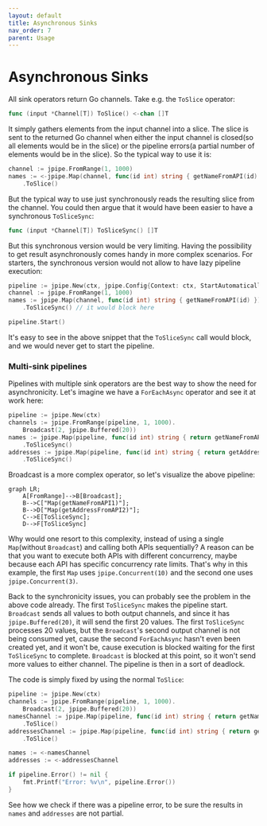 ```yaml
---
layout: default
title: Asynchronous Sinks
nav_order: 7
parent: Usage
---
```


<h1>Asynchronous Sinks</h1>

All sink operators return Go channels. Take e.g. the `ToSlice` operator:

```go
func (input *Channel[T]) ToSlice() <-chan []T
```

It simply gathers elements from the input channel into a slice. The slice is sent to the returned Go channel when either the input channel is closed(so all elements would be in the slice) or the pipeline errors(a partial number of elements would be in the slice). So the typical way to use it is:

```go
channel := jpipe.FromRange(1, 1000)
names := <-jpipe.Map(channel, func(id int) string { getNameFromAPI(id) })
    .ToSlice()
```

But the typical way to use just synchronously reads the resulting slice from the channel. You could then argue that it would have been easier to have a synchronous `ToSliceSync`:

```go
func (input *Channel[T]) ToSliceSync() []T
```

But this synchronous version would be very limiting. Having the possibility to get result asynchronously comes handy in more complex scenarios. For starters, the synchronous version would not allow to have lazy pipeline execution:

```go
pipeline := jpipe.New(ctx, jpipe.Config{Context: ctx, StartAutomatically: false})
channel := jpipe.FromRange(1, 1000)
names := jpipe.Map(channel, func(id int) string { getNameFromAPI(id) })
    .ToSliceSync() // it would block here

pipeline.Start()
```

It's easy to see in the above snippet that the `ToSliceSync` call would block, and we would never get to start the pipeline.

<h3>Multi-sink pipelines</h3>

Pipelines with multiple sink operators are the best way to show the need for asynchronicity. Let's imagine we have a `ForEachAsync` operator and see it at work here:

```go
pipeline := jpipe.New(ctx)
channels := jpipe.FromRange(pipeline, 1, 1000).
    Broadcast(2, jpipe.Buffered(20))
names := jpipe.Map(pipeline, func(id int) string { return getNameFromAPI1(id) }, jpipe.Concurrent(10))
    .ToSliceSync()
addresses := jpipe.Map(pipeline, func(id int) string { return getAddressFromAPI2(id) }, jpipe.Concurrent(3))
    .ToSliceSync()
```

Broadcast is a more complex operator, so let's visualize the above pipeline:

```mermaid
graph LR;
    A[FromRange]-->B[Broadcast];
    B-->C["Map(getNameFromAPI1)"];
    B-->D["Map(getAddressFromAPI2)"];
    C-->E[ToSliceSync];
    D-->F[ToSliceSync]
```

Why would one resort to this complexity, instead of using a single `Map`(without `Broadcast`) and calling both APIs sequentially? A reason can be that you want to execute both APIs with different concurrency, maybe because each API has specific concurrency rate limits. That's why in this example, the first `Map` uses `jpipe.Concurrent(10)` and the second one uses `jpipe.Concurrent(3)`.

Back to the synchronicity issues, you can probably see the problem in the above code already. The first `ToSliceSync` makes the pipeline start. `Broadcast` sends all values to both output channels, and since it has `jpipe.Buffered(20)`, it will send the first 20 values. The first `ToSliceSync` processes 20 values, but the `Broadcast`'s second output channel is not being consumed yet, cause the second `ForEachAsync` hasn't even been created yet, and it won't be, cause execution is blocked waiting for the first `ToSliceSync` to complete. `Broadcast` is blocked at this point, so it won't send more values to either channel. The pipeline is then in a sort of deadlock.

The code is simply fixed by using the normal `ToSlice`:

```go
pipeline := jpipe.New(ctx)
channels := jpipe.FromRange(pipeline, 1, 1000).
    Broadcast(2, jpipe.Buffered(20))
namesChannel := jpipe.Map(pipeline, func(id int) string { return getNameFromAPI1(id) }, jpipe.Concurrent(10))
    .ToSlice()
addressesChannel := jpipe.Map(pipeline, func(id int) string { return getAddressFromAPI2(id) }, jpipe.Concurrent(3))
    .ToSlice()

names := <-namesChannel
addresses := <-addressesChannel

if pipeline.Error() != nil {
    fmt.Printf("Error: %v\n", pipeline.Error())
}
```

See how we check if there was a pipeline error, to be sure the results in `names` and `addresses` are not partial.